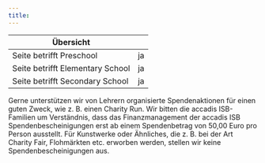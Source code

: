 ```yaml
---
title: 
---
```

| Übersicht | |
| --- | --- |
| Seite betrifft Preschool | ja |
| Seite betrifft Elementary School | ja |
| Seite betrifft Secondary School | ja |

Gerne unterstützen wir von Lehrern organisierte Spendenaktionen für einen guten Zweck, wie z. B. einen Charity Run. Wir bitten die accadis ISB-Familien um Verständnis, dass das Finanzmanagement der accadis ISB Spendenbescheinigungen erst ab einem Spendenbetrag von 50,00 Euro pro Person ausstellt. Für Kunstwerke oder Ähnliches, die z. B. bei der Art Charity Fair, Flohmärkten etc. erworben werden, stellen wir keine Spendenbescheinigungen aus.